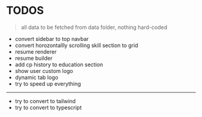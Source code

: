 # TODOS

> all data to be fetched from data folder, nothing hard-coded

-   convert sidebar to top navbar
-   convert horozontallly scrolling skill section to grid
-   resume renderer
-   resume builder
-   add cp history to education section
-   show user custom logo
-   dynamic tab logo
-   try to speed up everything

---

-   try to convert to tailwind
-   try to convert to typescript
